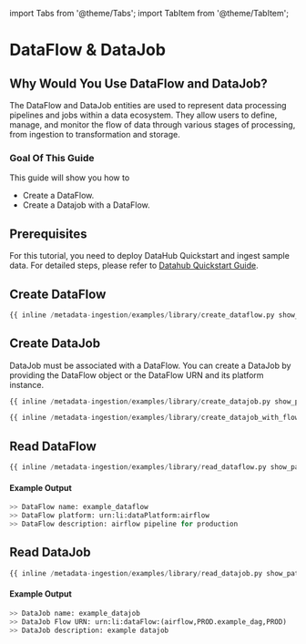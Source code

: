 import Tabs from '@theme/Tabs';
import TabItem from '@theme/TabItem';

# DataFlow & DataJob

## Why Would You Use DataFlow and DataJob?

The DataFlow and DataJob entities are used to represent data processing pipelines and jobs within a data ecosystem. They allow users to define, manage, and monitor the flow of data through various stages of processing, from ingestion to transformation and storage.

### Goal Of This Guide

This guide will show you how to

- Create a DataFlow.
- Create a Datajob with a DataFlow.

## Prerequisites

For this tutorial, you need to deploy DataHub Quickstart and ingest sample data.
For detailed steps, please refer to [Datahub Quickstart Guide](/docs/quickstart.md).

## Create DataFlow

<Tabs>
<TabItem value="python" label="Python" default>

```python
{{ inline /metadata-ingestion/examples/library/create_dataflow.py show_path_as_comment }}
```

</TabItem>
</Tabs>

## Create DataJob

DataJob must be associated with a DataFlow. You can create a DataJob by providing the DataFlow object or the DataFlow URN and its platform instance.

<Tabs>
<TabItem value="python" label="Create DataJob with a DataFlow Object" default>

```python
{{ inline /metadata-ingestion/examples/library/create_datajob.py show_path_as_comment }}
```

</TabItem>
<TabItem value="python" label="Create DataJob with DataFlow URN">

```python
{{ inline /metadata-ingestion/examples/library/create_datajob_with_flow_urn.py show_path_as_comment }}
```

</TabItem>
</Tabs>

## Read DataFlow

```python
{{ inline /metadata-ingestion/examples/library/read_dataflow.py show_path_as_comment }}
```

#### Example Output

```python
>> DataFlow name: example_dataflow
>> DataFlow platform: urn:li:dataPlatform:airflow
>> DataFlow description: airflow pipeline for production
```

## Read DataJob

```python
{{ inline /metadata-ingestion/examples/library/read_datajob.py show_path_as_comment }}
```

#### Example Output

```python
>> DataJob name: example_datajob
>> DataJob Flow URN: urn:li:dataFlow:(airflow,PROD.example_dag,PROD)
>> DataJob description: example datajob
```
